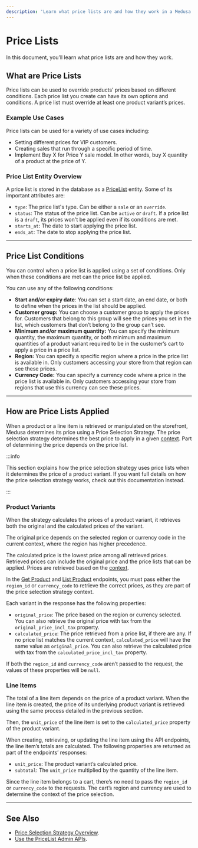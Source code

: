 ```yaml
---
description: 'Learn what price lists are and how they work in a Medusa server. Price Lists can be used to override product prices based on different conditions. Learn how the prices of a price list are applied on product variants and line items.'
---
```


# Price Lists

In this document, you’ll learn what price lists are and how they work.

## What are Price Lists

Price lists can be used to override products’ prices based on different conditions. Each price list you create can have its own options and conditions. A price list must override at least one product variant’s prices.

### Example Use Cases

Price lists can be used for a variety of use cases including:

- Setting different prices for VIP customers.
- Creating sales that run through a specific period of time.
- Implement Buy X for Price Y sale model. In other words, buy X quantity of a product at the price of Y.

### Price List Entity Overview

A price list is stored in the database as a [PriceList](../../../references/entities/classes/PriceList.md) entity. Some of its important attributes are:

- `type`: The price list's type. Can be either a `sale` or an `override`.
- `status`: The status of the price list. Can be `active` or `draft`. If a price list is a `draft`, its prices won't be applied even if its conditions are met.
- `starts_at`: The date to start applying the price list.
- `ends_at`: The date to stop applying the price list.

---

## Price List Conditions

You can control when a price list is applied using a set of conditions. Only when these conditions are met can the price list be applied.

You can use any of the following conditions:

- **Start and/or expiry date**: You can set a start date, an end date, or both to define when the prices in the list should be applied.
- **Customer group:** You can choose a customer group to apply the prices for. Customers that belong to this group will see the prices you set in the list, which customers that don’t belong to the group can’t see.
- **Minimum and/or maximum quantity:** You can specify the minimum quantity, the maximum quantity, or both minimum and maximum quantities of a product variant required to be in the customer’s cart to apply a price in a price list.
- **Region:** You can specify a specific region where a price in the price list is available in. Only customers accessing your store from that region can see these prices.
- **Currency Code:** You can specify a currency code where a price in the price list is available in. Only customers accessing your store from regions that use this currency can see these prices.

---

## How are Price Lists Applied

When a product or a line item is retrieved or manipulated on the storefront, Medusa determines its price using a Price Selection Strategy. The price selection strategy determines the best price to apply in a given [context](../price-selection-strategy/index.md#context-object). Part of determining the price depends on the price list.

:::info

This section explains how the price selection strategy uses price lists when it determines the price of a product variant. If you want full details on how the price selection strategy works, check out this documentation instead.

:::

### Product Variants

When the strategy calculates the prices of a product variant, it retrieves both the original and the calculated prices of the variant.

The original price depends on the selected region or currency code in the current context, where the region has higher precedence.

The calculated price is the lowest price among all retrieved prices. Retrieved prices can include the original price and the price lists that can be applied. Prices are retrieved based on the [context](../price-selection-strategy/index.md#context-object).

In the [Get Product](https://docs.medusajs.com/api/store/#tag/Product/operation/GetProductsProduct) and [List Product](https://docs.medusajs.com/api/store/#tag/Product/operation/GetProducts) endpoints, you must pass either the `region_id` or `currency_code` to retrieve the correct prices, as they are part of the price selection strategy context.

Each variant in the response has the following properties:

- `original_price`: The price based on the region or currency selected. You can also retrieve the original price with tax from the `original_price_incl_tax` property.
- `calculated_price`: The price retrieved from a price list, if there are any. If no price list matches the current context, `calculated_price` will have the same value as `original_price`. You can also retrieve the calculated price with tax from the `calculated_price_incl_tax` property.

If both the `region_id` and `currency_code` aren’t passed to the request, the values of these properties will be `null`.

### Line Items

The total of a line item depends on the price of a product variant. When the line item is created, the price of its underlying product variant is retrieved using the same process detailed in the previous section.

Then, the `unit_price` of the line item is set to the `calculated_price` property of the product variant.

When creating, retrieving, or updating the line item using the API endpoints, the line item’s totals are calculated. The following properties are returned as part of the endpoints’ responses:

- `unit_price`: The product variant’s calculated price.
- `subtotal`: The `unit_price` multiplied by the quantity of the line item.

Since the line item belongs to a cart, there’s no need to pass the `region_id` or `currency_code` to the requests. The cart’s region and currency are used to determine the context of the price selection.

---

## See Also

- [Price Selection Strategy Overview](../price-selection-strategy/index.md).
- [Use the PriceList Admin APIs](./use-api.mdx).
